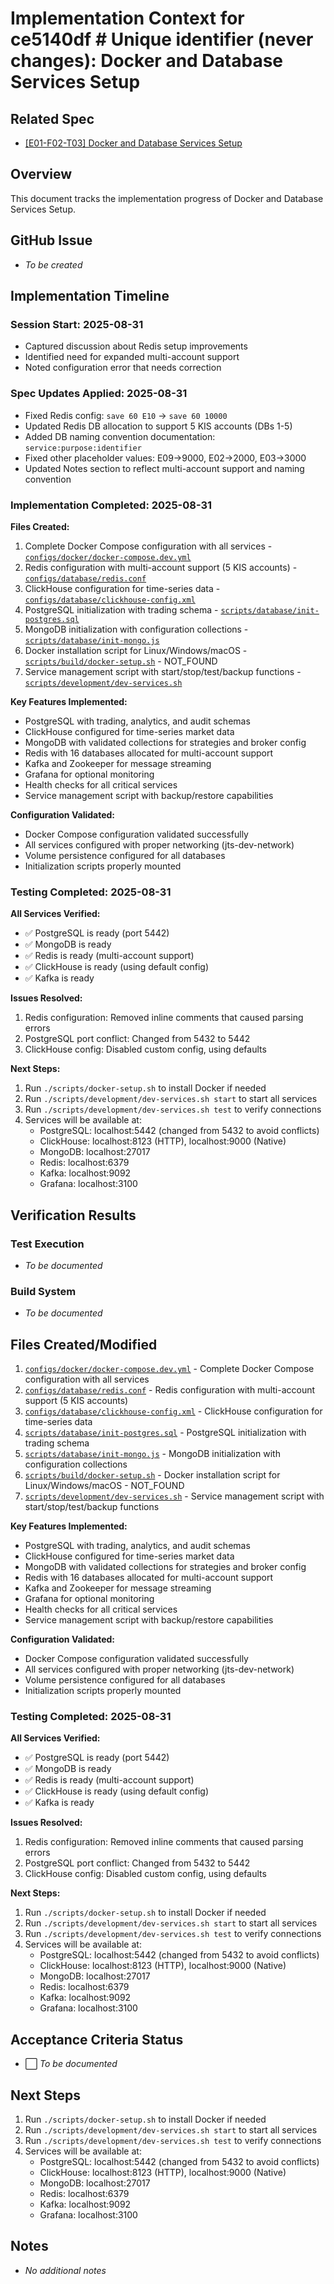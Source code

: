 # Implementation Context for ce5140df # Unique identifier (never changes): Docker and Database Services Setup

## Related Spec

- [[E01-F02-T03] Docker and Database Services Setup](./E01-F02-T03.spec.md)

## Overview

This document tracks the implementation progress of Docker and Database Services Setup.

## GitHub Issue

- *To be created*

## Implementation Timeline

### Session Start: 2025-08-31
- Captured discussion about Redis setup improvements
- Identified need for expanded multi-account support
- Noted configuration error that needs correction

### Spec Updates Applied: 2025-08-31
- Fixed Redis config: `save 60 E10` → `save 60 10000`
- Updated Redis DB allocation to support 5 KIS accounts (DBs 1-5)
- Added DB naming convention documentation: `service:purpose:identifier`
- Fixed other placeholder values: E09→9000, E02→2000, E03→3000
- Updated Notes section to reflect multi-account support and naming convention

### Implementation Completed: 2025-08-31
**Files Created:**
1. Complete Docker Compose configuration with all services - [`configs/docker/docker-compose.dev.yml`](../../../../configs/docker/docker-compose.dev.yml)
2. Redis configuration with multi-account support (5 KIS accounts) - [`configs/database/redis.conf`](../../../../configs/database/redis.conf)
3. ClickHouse configuration for time-series data - [`configs/database/clickhouse-config.xml`](../../../../configs/database/clickhouse-config.xml)
4. PostgreSQL initialization with trading schema - [`scripts/database/init-postgres.sql`](../../../../scripts/database/init-postgres.sql)
5. MongoDB initialization with configuration collections - [`scripts/database/init-mongo.js`](../../../../scripts/database/init-mongo.js)
6. Docker installation script for Linux/Windows/macOS - [`scripts/build/docker-setup.sh`](../../../../scripts/build/docker-setup.sh) - NOT_FOUND
7. Service management script with start/stop/test/backup functions - [`scripts/development/dev-services.sh`](../../../../scripts/development/dev-services.sh)

**Key Features Implemented:**
- PostgreSQL with trading, analytics, and audit schemas
- ClickHouse configured for time-series market data
- MongoDB with validated collections for strategies and broker config
- Redis with 16 databases allocated for multi-account support
- Kafka and Zookeeper for message streaming
- Grafana for optional monitoring
- Health checks for all critical services
- Service management script with backup/restore capabilities

**Configuration Validated:**
- Docker Compose configuration validated successfully
- All services configured with proper networking (jts-dev-network)
- Volume persistence configured for all databases
- Initialization scripts properly mounted

### Testing Completed: 2025-08-31
**All Services Verified:**
- ✅ PostgreSQL is ready (port 5442)
- ✅ MongoDB is ready  
- ✅ Redis is ready (multi-account support)
- ✅ ClickHouse is ready (using default config)
- ✅ Kafka is ready

**Issues Resolved:**
1. Redis configuration: Removed inline comments that caused parsing errors
2. PostgreSQL port conflict: Changed from 5432 to 5442
3. ClickHouse config: Disabled custom config, using defaults

**Next Steps:**
1. Run `./scripts/docker-setup.sh` to install Docker if needed
2. Run `./scripts/development/dev-services.sh start` to start all services
3. Run `./scripts/development/dev-services.sh test` to verify connections
4. Services will be available at:
   - PostgreSQL: localhost:5442 (changed from 5432 to avoid conflicts)
   - ClickHouse: localhost:8123 (HTTP), localhost:9000 (Native)
   - MongoDB: localhost:27017
   - Redis: localhost:6379
   - Kafka: localhost:9092
   - Grafana: localhost:3100

## Verification Results

### Test Execution

- *To be documented*

### Build System

- *To be documented*


## Files Created/Modified
1. [`configs/docker/docker-compose.dev.yml`](../../../../configs/docker/docker-compose.dev.yml) - Complete Docker Compose configuration with all services
2. [`configs/database/redis.conf`](../../../../configs/database/redis.conf) - Redis configuration with multi-account support (5 KIS accounts)
3. [`configs/database/clickhouse-config.xml`](../../../../configs/database/clickhouse-config.xml) - ClickHouse configuration for time-series data
4. [`scripts/database/init-postgres.sql`](../../../../scripts/database/init-postgres.sql) - PostgreSQL initialization with trading schema
5. [`scripts/database/init-mongo.js`](../../../../scripts/database/init-mongo.js) - MongoDB initialization with configuration collections
6. [`scripts/build/docker-setup.sh`](../../../../scripts/build/docker-setup.sh) - Docker installation script for Linux/Windows/macOS - NOT_FOUND
7. [`scripts/development/dev-services.sh`](../../../../scripts/development/dev-services.sh) - Service management script with start/stop/test/backup functions

**Key Features Implemented:**
- PostgreSQL with trading, analytics, and audit schemas
- ClickHouse configured for time-series market data
- MongoDB with validated collections for strategies and broker config
- Redis with 16 databases allocated for multi-account support
- Kafka and Zookeeper for message streaming
- Grafana for optional monitoring
- Health checks for all critical services
- Service management script with backup/restore capabilities

**Configuration Validated:**
- Docker Compose configuration validated successfully
- All services configured with proper networking (jts-dev-network)
- Volume persistence configured for all databases
- Initialization scripts properly mounted

### Testing Completed: 2025-08-31
**All Services Verified:**
- ✅ PostgreSQL is ready (port 5442)
- ✅ MongoDB is ready  
- ✅ Redis is ready (multi-account support)
- ✅ ClickHouse is ready (using default config)
- ✅ Kafka is ready

**Issues Resolved:**
1. Redis configuration: Removed inline comments that caused parsing errors
2. PostgreSQL port conflict: Changed from 5432 to 5442
3. ClickHouse config: Disabled custom config, using defaults

**Next Steps:**
1. Run `./scripts/docker-setup.sh` to install Docker if needed
2. Run `./scripts/development/dev-services.sh start` to start all services
3. Run `./scripts/development/dev-services.sh test` to verify connections
4. Services will be available at:
   - PostgreSQL: localhost:5442 (changed from 5432 to avoid conflicts)
   - ClickHouse: localhost:8123 (HTTP), localhost:9000 (Native)
   - MongoDB: localhost:27017
   - Redis: localhost:6379
   - Kafka: localhost:9092
   - Grafana: localhost:3100

## Acceptance Criteria Status

- ⬜ *To be documented*


## Next Steps

1. Run `./scripts/docker-setup.sh` to install Docker if needed
2. Run `./scripts/development/dev-services.sh start` to start all services
3. Run `./scripts/development/dev-services.sh test` to verify connections
4. Services will be available at:
   - PostgreSQL: localhost:5442 (changed from 5432 to avoid conflicts)
   - ClickHouse: localhost:8123 (HTTP), localhost:9000 (Native)
   - MongoDB: localhost:27017
   - Redis: localhost:6379
   - Kafka: localhost:9092
   - Grafana: localhost:3100

## Notes

- *No additional notes*

